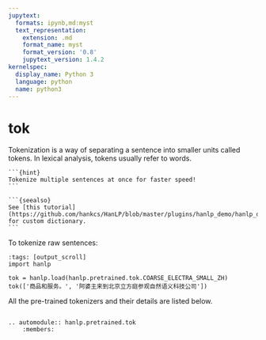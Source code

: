 ```yaml
---
jupytext:
  formats: ipynb,md:myst
  text_representation:
    extension: .md
    format_name: myst
    format_version: '0.8'
    jupytext_version: 1.4.2
kernelspec:
  display_name: Python 3
  language: python
  name: python3
---
```


# tok

Tokenization is a way of separating a sentence into smaller units called tokens. In lexical analysis, tokens usually refer to words.

````{margin} Batching is Faster
```{hint}
Tokenize multiple sentences at once for faster speed! 
```
````
````{margin} Custom Dictionary Supported
```{seealso}
See [this tutorial](https://github.com/hankcs/HanLP/blob/master/plugins/hanlp_demo/hanlp_demo/zh/demo_custom_dict.py) for custom dictionary.
```
````

To tokenize raw sentences:


```{code-cell} ipython3
:tags: [output_scroll]
import hanlp

tok = hanlp.load(hanlp.pretrained.tok.COARSE_ELECTRA_SMALL_ZH)
tok(['商品和服务。', '阿婆主来到北京立方庭参观自然语义科技公司'])
```

All the pre-trained tokenizers and their details are listed below.


```{eval-rst}

.. automodule:: hanlp.pretrained.tok
    :members:

```

